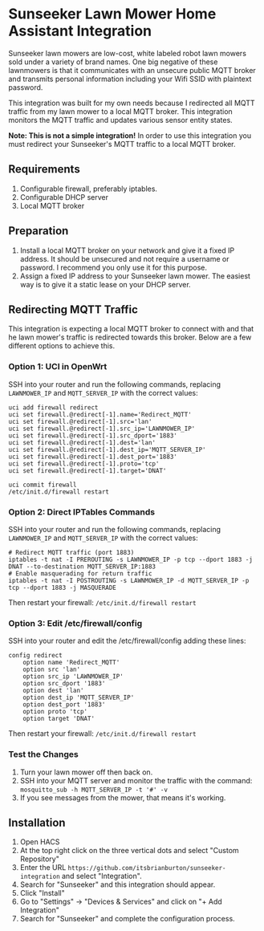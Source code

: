 # Sunseeker Lawn Mower Home Assistant Integration

Sunseeker lawn mowers are low-cost, white labeled robot lawn mowers sold under a variety of brand names.  One big negative of these lawnmowers is that it communicates with an unsecure public MQTT broker and transmits personal information including your Wifi SSID with plaintext password.

This integration was built for my own needs because I redirected all MQTT traffic from my lawn mower to a local MQTT broker.  This integration monitors the MQTT traffic and updates various sensor entity states.

**Note: This is not a simple integration!**  In order to use this integration you must redirect your Sunseeker's MQTT traffic to a local MQTT broker.

## Requirements
1. Configurable firewall, preferably iptables.
2. Configurable DHCP server
3. Local MQTT broker

## Preparation
1. Install a local MQTT broker on your network and give it a fixed IP address.  It should be unsecured and not require a username or password.  I recommend you only use it for this purpose.
2. Assign a fixed IP address to your Sunseeker lawn mower.  The easiest way is to give it a static lease on your DHCP server.

## Redirecting MQTT Traffic
This integration is expecting a local MQTT broker to connect with and that he lawn mower's traffic is redirected towards this broker.  Below are a few different options to achieve this. 

### Option 1: UCI in OpenWrt

SSH into your router and run the following commands, replacing `LAWNMOWER_IP` and `MQTT_SERVER_IP` with the correct values:

```
uci add firewall redirect
uci set firewall.@redirect[-1].name='Redirect_MQTT'
uci set firewall.@redirect[-1].src='lan'
uci set firewall.@redirect[-1].src_ip='LAWNMOWER_IP'
uci set firewall.@redirect[-1].src_dport='1883'
uci set firewall.@redirect[-1].dest='lan'
uci set firewall.@redirect[-1].dest_ip='MQTT_SERVER_IP'
uci set firewall.@redirect[-1].dest_port='1883'
uci set firewall.@redirect[-1].proto='tcp'
uci set firewall.@redirect[-1].target='DNAT'

uci commit firewall
/etc/init.d/firewall restart
```

### Option 2: Direct IPTables Commands
SSH into your router and run the following commands, replacing `LAWNMOWER_IP` and `MQTT_SERVER_IP` with the correct values:
```
# Redirect MQTT traffic (port 1883)
iptables -t nat -I PREROUTING -s LAWNMOWER_IP -p tcp --dport 1883 -j DNAT --to-destination MQTT_SERVER_IP:1883
# Enable masquerading for return traffic
iptables -t nat -I POSTROUTING -s LAWNMOWER_IP -d MQTT_SERVER_IP -p tcp --dport 1883 -j MASQUERADE
```
Then restart your firewall: `/etc/init.d/firewall restart`

### Option 3: Edit /etc/firewall/config
SSH into your router and edit the /etc/firewall/config adding these lines:
```
config redirect
    option name 'Redirect_MQTT'
    option src 'lan'
    option src_ip 'LAWNMOWER_IP'
    option src_dport '1883'
    option dest 'lan'
    option dest_ip 'MQTT_SERVER_IP'
    option dest_port '1883'
    option proto 'tcp'
    option target 'DNAT'
```   

Then restart your firewall:
`/etc/init.d/firewall restart`

### Test the Changes
1. Turn your lawn mower off then back on.
2. SSH into your MQTT server and monitor the traffic with the command: `mosquitto_sub -h MQTT_SERVER_IP -t '#' -v`
3. If you see messages from the mower, that means it's working.

## Installation

1. Open HACS
2. At the top right click on the three vertical dots and select "Custom Repository"
3. Enter the URL `https://github.com/itsbrianburton/sunseeker-integration` and select "Integration".
4. Search for "Sunseeker" and this integration should appear.
5. Click "Install"
6. Go to "Settings" -> "Devices & Services" and click on "+ Add Integration"
7. Search for "Sunseeker" and complete the configuration process.